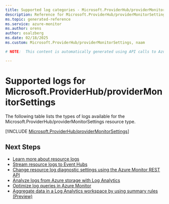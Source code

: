 ```yaml
---
title: Supported log categories - Microsoft.ProviderHub/providerMonitorSettings
description: Reference for Microsoft.ProviderHub/providerMonitorSettings in Azure Monitor Logs.
ms.topic: generated-reference
ms.service: azure-monitor
ms.author: orens
author: osalzberg
ms.date: 02/18/2025
ms.custom: Microsoft.ProviderHub/providerMonitorSettings, naam

# NOTE:  This content is automatically generated using API calls to Azure. Any edits made on these files will be overwritten in the next run of the script. 

---
```





# Supported logs for Microsoft.ProviderHub/providerMonitorSettings  
The following table lists the types of logs available for the Microsoft.ProviderHub/providerMonitorSettings resource type.
  

  
[!INCLUDE [Microsoft.ProviderHub/providerMonitorSettings](~/reusable-content/ce-skilling/azure/includes/azure-monitor/reference/logs/microsoft-providerhub-providermonitorsettings-logs-include.md)]  
  

## Next Steps

* [Learn more about resource logs](/azure/azure-monitor/essentials/platform-logs-overview)
* [Stream resource logs to Event Hubs](/azure/azure-monitor/essentials/resource-logs#send-to-azure-event-hubs)
* [Change resource log diagnostic settings using the Azure Monitor REST API](/rest/api/monitor/diagnosticsettings)
* [Analyze logs from Azure storage with Log Analytics](/azure/azure-monitor/essentials/resource-logs#send-to-log-analytics-workspace)
* [Optimize log queries in Azure Monitor](/azure/azure-monitor/logs/query-optimization)
* [Aggregate data in a Log Analytics workspace by using summary rules (Preview)](/azure/azure-monitor/logs/summary-rules)